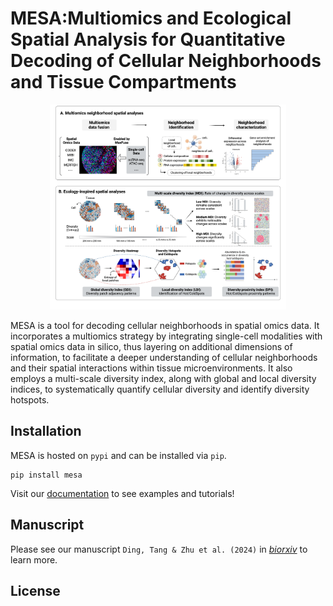 # MESA:Multiomics and Ecological Spatial Analysis for Quantitative Decoding of Cellular Neighborhoods and Tissue Compartments

<p align="center">
  <img src="docs/_static/images/figure1.png" width="75%" height="75%">
</p>

MESA is a tool for decoding cellular neighborhoods in spatial omics data. It incorporates a multiomics strategy by integrating single-cell modalities with spatial omics data in silico, thus layering on additional dimensions of information, to facilitate a deeper understanding of cellular neighborhoods and their spatial interactions within tissue microenvironments. It also employs a multi-scale diversity index, along with global and local diversity indices, to systematically quantify cellular diversity and identify diversity hotspots.

## Installation

MESA is hosted on `pypi` and can be installed via `pip`. 

```
pip install mesa
```
Visit our [documentation](https://mesa-py.readthedocs.io/en/latest/) to see examples and tutorials!

## Manuscript
Please see our manuscript `Ding, Tang & Zhu et al. (2024)` in [*biorxiv*]() to learn more.

## License